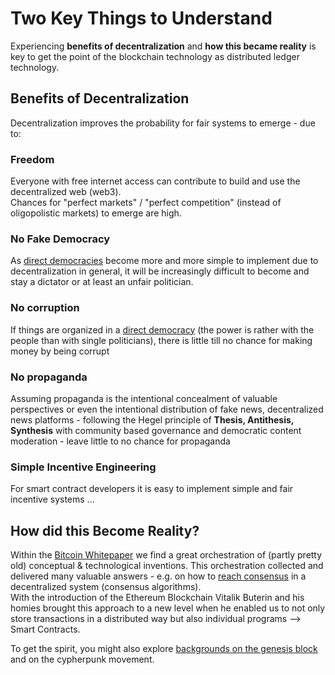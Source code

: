 # Two Key Things to Understand
Experiencing **benefits of decentralization** and **how this became reality** is key to get the point of the blockchain technology as distributed ledger technology.  

## Benefits of Decentralization
Decentralization improves the probability for fair systems to emerge - due to:    

### Freedom  
Everyone with free internet access can contribute to build and use the decentralized web (web3).  
Chances for "perfect markets" / "perfect competition"   (instead of oligopolistic markets) to emerge are high.  

### No Fake Democracy
As [direct democracies](https://democracy.earth/) become more and more simple to implement due to decentralization in general, it will be increasingly difficult to become and stay a dictator or at least an unfair politician.  

### No corruption      
If things are organized in a [direct democracy](https://democracy.earth/) (the power is rather with the people than with single politicians), there is little till no chance for making money by being corrupt  

### No propaganda    
Assuming propaganda is the intentional concealment of valuable perspectives or even the intentional distribution of fake news, decentralized news platforms - following the Hegel principle of **Thesis, Antithesis, Synthesis** with community based governance and democratic content moderation - leave little to no chance for propaganda 

### Simple Incentive Engineering  
For smart contract developers it is easy to implement simple and fair incentive systems ...  


## How did this Become Reality?
Within the [Bitcoin Whitepaper](https://github.com/michael-spengler/distributed-ledger-technology-hands-on-lecture/blob/main/blockchain-and-defi-basics/bitcoin%20whitepaper.pdf) we find a great orchestration of (partly pretty old) conceptual & technological inventions. This orchestration collected and delivered many valuable answers - e.g. on how to [reach consensus](https://www.youtube.com/watch?v=bBC-nXj3Ng4) in a decentralized system (consensus algorithms).    
With the introduction of the Ethereum Blockchain Vitalik Buterin and his homies brought this approach to a new level when he enabled us to not only store transactions in a distributed way but also individual programs --> Smart Contracts.    

To get the spirit, you might also explore [backgrounds on the genesis block](https://github.com/michael-spengler/distributed-ledger-technology-hands-on-lecture/blob/main/fun-facts/bitcoin-related-fun-facts.md) and on the cypherpunk movement. 

